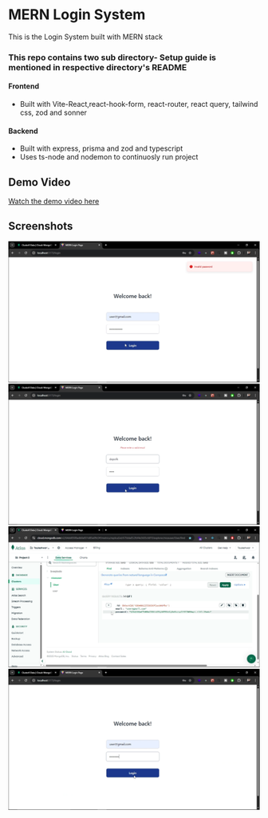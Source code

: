 # MERN Login System
This is the Login System built with MERN stack 
 
### This repo contains two sub directory- Setup guide is mentioned in respective directory's README

#### Frontend 
- Built with Vite-React,react-hook-form, react-router, react query, tailwind css, zod and sonner

#### Backend 
- Built with express, prisma and zod and typescript
- Uses ts-node and nodemon to continuosly run project

## Demo Video

[Watch the demo video here](https://youtu.be/qszB0ANDUq8)

## Screenshots
![mern-login-wrong](/screenshots/wr1.png)
![mern-login-wrong](/screenshots/wr2.png)
![mern-login-collection](/screenshots/collection.png)
![mern-login-correct](/screenshots/correct.png)